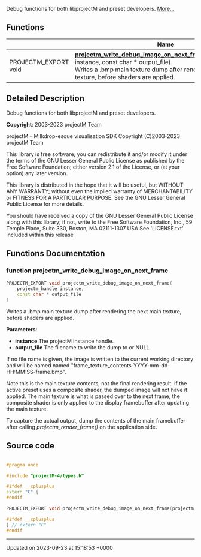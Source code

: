 Debug functions for both libprojectM and preset developers.  [More...](#detailed-description)

## Functions

|                | Name           |
| -------------- | -------------- |
| PROJECTM_EXPORT void | **[projectm_write_debug_image_on_next_frame](/api/Files/debug_8h.md#function-projectm-write-debug-image-on-next-frame)**([projectm_handle](/api/Files/types_8h.md#typedef-projectm-handle) instance, const char * output_file)<br>Writes a .bmp main texture dump after rendering the next main texture, before shaders are applied.  |

## Detailed Description

Debug functions for both libprojectM and preset developers. 

**Copyright**: 2003-2023 projectM Team 


projectM &ndash; Milkdrop-esque visualisation SDK Copyright (C)2003-2023 projectM Team

This library is free software; you can redistribute it and/or modify it under the terms of the GNU Lesser General Public License as published by the Free Software Foundation; either version 2.1 of the License, or (at your option) any later version.

This library is distributed in the hope that it will be useful, but WITHOUT ANY WARRANTY; without even the implied warranty of MERCHANTABILITY or FITNESS FOR A PARTICULAR PURPOSE. See the GNU Lesser General Public License for more details.

You should have received a copy of the GNU Lesser General Public License along with this library; if not, write to the Free Software Foundation, Inc., 59 Temple Place, Suite 330, Boston, MA 02111-1307 USA See 'LICENSE.txt' included within this release 


## Functions Documentation

### function projectm_write_debug_image_on_next_frame

```cpp
PROJECTM_EXPORT void projectm_write_debug_image_on_next_frame(
    projectm_handle instance,
    const char * output_file
)
```

Writes a .bmp main texture dump after rendering the next main texture, before shaders are applied. 

**Parameters**: 

  * **instance** The projectM instance handle. 
  * **output_file** The filename to write the dump to or NULL. 


If no file name is given, the image is written to the current working directory and will be named named "frame_texture_contents-YYYY-mm-dd-HH:MM:SS-frame.bmp".

Note this is the main texture contents, not the final rendering result. If the active preset uses a composite shader, the dumped image will not have it applied. The main texture is what is passed over to the next frame, the composite shader is only applied to the display framebuffer after updating the main texture.

To capture the actual output, dump the contents of the main framebuffer after calling _projectm_render_frame()_ on the application side.




## Source code

```cpp

#pragma once

#include "projectM-4/types.h"

#ifdef __cplusplus
extern "C" {
#endif

PROJECTM_EXPORT void projectm_write_debug_image_on_next_frame(projectm_handle instance, const char* output_file);

#ifdef __cplusplus
} // extern "C"
#endif
```


-------------------------------

Updated on 2023-09-23 at 15:18:53 +0000
